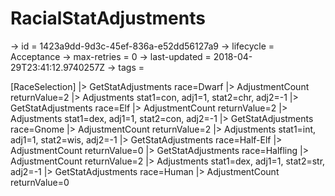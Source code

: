 # RacialStatAdjustments

-> id = 1423a9dd-9d3c-45ef-836a-e52dd56127a9
-> lifecycle = Acceptance
-> max-retries = 0
-> last-updated = 2018-04-29T23:41:12.9740257Z
-> tags = 

[RaceSelection]
|> GetStatAdjustments race=Dwarf
|> AdjustmentCount returnValue=2
|> Adjustments stat1=con, adj1=1, stat2=chr, adj2=-1
|> GetStatAdjustments race=Elf
|> AdjustmentCount returnValue=2
|> Adjustments stat1=dex, adj1=1, stat2=con, adj2=-1
|> GetStatAdjustments race=Gnome
|> AdjustmentCount returnValue=2
|> Adjustments stat1=int, adj1=1, stat2=wis, adj2=-1
|> GetStatAdjustments race=Half-Elf
|> AdjustmentCount returnValue=0
|> GetStatAdjustments race=Halfling
|> AdjustmentCount returnValue=2
|> Adjustments stat1=dex, adj1=1, stat2=str, adj2=-1
|> GetStatAdjustments race=Human
|> AdjustmentCount returnValue=0
~~~
